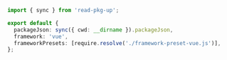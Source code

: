 ```ts filename="vue/src/server/options.ts" renderer="common" language="ts"
import { sync } from 'read-pkg-up';

export default {
  packageJson: sync({ cwd: __dirname }).packageJson,
  framework: 'vue',
  frameworkPresets: [require.resolve('./framework-preset-vue.js')],
};
```


